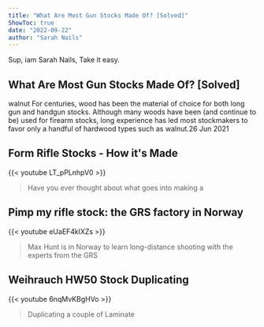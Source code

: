 ```yaml
---
title: "What Are Most Gun Stocks Made Of? [Solved]"
ShowToc: true 
date: "2022-09-22"
author: "Sarah Nails" 
---
```


Sup, iam Sarah Nails, Take it easy.
## What Are Most Gun Stocks Made Of? [Solved]
walnut For centuries, wood has been the material of choice for both long gun and handgun stocks. Although many woods have been (and continue to be) used for firearm stocks, long experience has led most stockmakers to favor only a handful of hardwood types such as walnut.26 Jun 2021

## Form Rifle Stocks - How it's Made
{{< youtube LT_pPLnhpV0 >}}
>Have you ever thought about what goes into making a 

## Pimp my rifle stock: the GRS factory in Norway
{{< youtube eUaEF4klXZs >}}
>Max Hunt is in Norway to learn long-distance shooting with the experts from the GRS 

## Weihrauch HW50 Stock Duplicating
{{< youtube 6nqMvKBgHVo >}}
>Duplicating a couple of Laminate 

